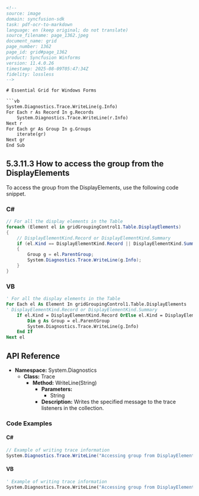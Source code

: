 ```html
<!--
source: image
domain: syncfusion-sdk
task: pdf-ocr-to-markdown
language: en (keep original; do not translate)
source_filename: page_1362.jpeg
document_name: grid
page_number: 1362
page_id: grid#page_1362
product: Syncfusion Winforms
version: 11.4.0.26
timestamp: 2025-08-09T05:47:34Z
fidelity: lossless
-->

# Essential Grid for Windows Forms

```vb
System.Diagnostics.Trace.WriteLine(g.Info)
For Each r As Record In g.Records
    System.Diagnostics.Trace.WriteLine(r.Info)
Next r
For Each gr As Group In g.Groups
    iterate(gr)
Next gr
End Sub
```

## 5.3.11.3 How to access the group from the DisplayElements

To access the group from the DisplayElements, use the following code snippet.

### C#

```csharp
// For all the display elements in the Table
foreach (Element el in gridGroupingControl1.Table.DisplayElements)
{
    // DisplayElementKind.Record or DisplayElementKind.Summary
    if (el.Kind == DisplayElementKind.Record || DisplayElementKind.Summary)
    {
        Group g = el.ParentGroup;
        System.Diagnostics.Trace.WriteLine(g.Info);
    }
}
```

### VB

```vb
' For all the display elements in the Table
For Each el As Element In gridGroupingControl1.Table.DisplayElements
' DisplayElementKind.Record or DisplayElementKind.Summary
    If el.Kind = DisplayElementKind.Record OrElse el.Kind = DisplayElementKind.Summary Then
        Dim g As Group = el.ParentGroup
        System.Diagnostics.Trace.WriteLine(g.Info)
    End If
Next el
```

## API Reference

- **Namespace:** System.Diagnostics
  - **Class:** Trace
    - **Method:** WriteLine(String)
      - **Parameters:**
        - String
      - **Description:** Writes the specified message to the trace listeners in the collection.

### Code Examples

#### C#

```csharp
// Example of writing trace information
System.Diagnostics.Trace.WriteLine("Accessing group from DisplayElements.");
```

#### VB

```vb
' Example of writing trace information
System.Diagnostics.Trace.WriteLine("Accessing group from DisplayElements.")
```

<!-- tags: [product, windows-forms, essential-grid, gridgroupingcontrol, displayelements, group, access, trace, api-version:11.4.0.26] keywords: [windows, forms, essential, grid, group, display, elements, trace, write, line, method] -->
```